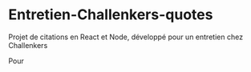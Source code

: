 # Entretien-Challenkers-quotes
Projet de citations en React et Node, développé pour un entretien chez Challenkers

Pour
